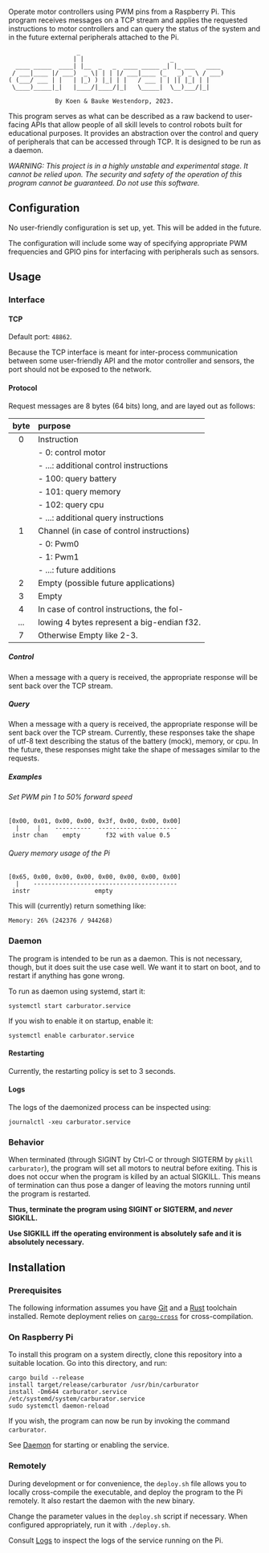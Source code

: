Operate motor controllers using PWM pins from a Raspberry Pi.
This program receives messages on a TCP stream and applies the requested instructions to motor controllers and can query the status of the system and in the future external peripherals attached to the Pi.

```
                   _
                  | |                        _
  ____ _____  ____| |__  _   _  ____ _____ _| |_ ___   ____
 / ___|____ |/ ___)  _ \| | | |/ ___|____ (_   _) _ \ / ___)
( (___/ ___ | |   | |_) ) |_| | |   / ___ | | || |_| | |
 \____)_____|_|   |____/|____/|_|   \_____|  \__)___/|_|

             By Koen & Bauke Westendorp, 2023.
```

This program serves as what can be described as a raw backend to user-facing APIs that allow people of all skill levels to control robots built for educational purposes.
It provides an abstraction over the control and query of peripherals that can be accessed through TCP.
It is designed to be run as a daemon.

_WARNING: This project is in a highly unstable and experimental stage. It cannot be relied upon. The security and safety of the operation of this program cannot be guaranteed. Do not use this software._

## Configuration

No user-friendly configuration is set up, yet. This will be added in the future.

The configuration will include some way of specifying appropriate PWM frequencies and GPIO pins for interfacing with peripherals such as sensors.

## Usage

### Interface

#### TCP

Default port: `48862`.

Because the TCP interface is meant for inter-process communication between some user-friendly API and the motor controller and sensors, the port should not be exposed to the network.

#### Protocol

Request messages are 8 bytes (64 bits) long, and are layed out as follows:

|   byte   |   purpose                                  |
|:--------:|:-------------------------------------------|
|    0     | Instruction                                |
|          | - 0: control motor                         |
|          | - ...: additional control instructions     |
|          | - 100: query battery                       |
|          | - 101: query memory                        |
|          | - 102: query cpu                           |
|          | - ...: additional query instructions       |
|    1     | Channel (in case of control instructions)  |
|          | - 0: Pwm0                                  |
|          | - 1: Pwm1                                  |
|          | - ...: future additions                    |
|    2     | Empty (possible future applications)       |
|    3     | Empty                                      |
|    4     | In case of control instructions, the fol-  |
|   ...    | lowing 4 bytes represent a big-endian f32. |
|    7     | Otherwise Empty like 2-3.                  |

##### Control

When a message with a query is received, the appropriate response will be sent back over the TCP stream.

##### Query

When a message with a query is received, the appropriate response will be sent back over the TCP stream.
Currently, these responses take the shape of utf-8 text describing the status of the battery (mock), memory, or cpu.
In the future, these responses might take the shape of messages similar to the requests.

##### Examples

###### Set PWM pin 1 to 50% forward speed

```
[0x00, 0x01, 0x00, 0x00, 0x3f, 0x00, 0x00, 0x00]
  |     |    ----------  ----------------------
 instr chan    empty       f32 with value 0.5
```

###### Query memory usage of the Pi

```
[0x65, 0x00, 0x00, 0x00, 0x00, 0x00, 0x00, 0x00]
  |    ----------------------------------------
 instr                  empty
```

This will (currently) return something like:

```
Memory: 26% (242376 / 944268)
```

### Daemon

The program is intended to be run as a daemon. This is not necessary, though, but it does suit the use case well.
We want it to start on boot, and to restart if anything has gone wrong.

To run as daemon using systemd, start it:

```console
systemctl start carburator.service
```

If you wish to enable it on startup, enable it:

```console
systemctl enable carburator.service
```

#### Restarting

Currently, the restarting policy is set to 3 seconds.

#### Logs

The logs of the daemonized process can be inspected using:

```console
journalctl -xeu carburator.service
```

### Behavior

When terminated (through SIGINT by Ctrl-C or through SIGTERM by `pkill carburator`), the program will set all motors to neutral before exiting.
This is does not occur when the program is killed by an actual SIGKILL.
This means of termination can thus pose a danger of leaving the motors running until the program is restarted.

**Thus, terminate the program using SIGINT or SIGTERM, and _never_ SIGKILL.**

**Use SIGKILL iff the operating environment is absolutely safe and it is absolutely necessary.**

## Installation

### Prerequisites

The following information assumes you have [Git](https://git-scm.com/) and a [Rust](https://rust-lang.org/) toolchain installed. Remote deployment relies on [`cargo-cross`](https://github.com/cross-rs/cross) for cross-compilation.

### On Raspberry Pi

To install this program on a system directly, clone this repository into a suitable location.
Go into this directory, and run:

```console
cargo build --release
install target/release/carburator /usr/bin/carburator
install -Dm644 carburator.service /etc/systemd/system/carburator.service
sudo systemctl daemon-reload
```

If you wish, the program can now be run by invoking the command `carburator`.

See [Daemon](#daemon) for starting or enabling the service.

### Remotely

During development or for convenience, the `deploy.sh` file allows you to locally cross-compile the executable, and deploy the program to the Pi remotely. It also restart the daemon with the new binary.

Change the parameter values in the `deploy.sh` script if necessary.
When configured appropriately, run it with `./deploy.sh`.

Consult [Logs](#logs) to inspect the logs of the service running on the Pi.
